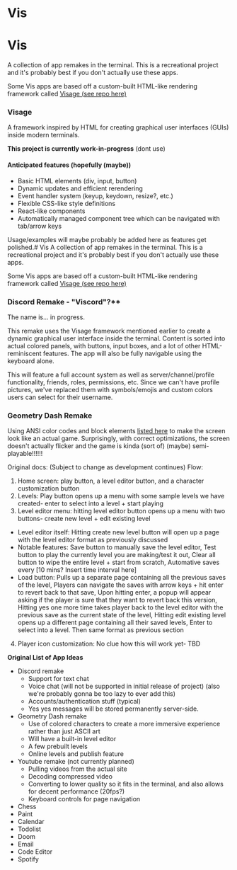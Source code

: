 # Vis
# Vis
A collection of app remakes in the terminal. This is a recreational project and it's probably best if you don't actually use these apps.

Some Vis apps are based off a custom-built HTML-like rendering framework called [Visage (see repo here)](https://github.com/crystaltine/visage)

### Visage
A framework inspired by HTML for creating graphical user interfaces (GUIs) inside modern terminals.

**This project is currently work-in-progress** (dont use)

#### Anticipated features (hopefully (maybe))
- Basic HTML elements (div, input, button)
- Dynamic updates and efficient rerendering
- Event handler system (keyup, keydown, resize?, etc.)
- Flexible CSS-like style definitions
- React-like components
- Automatically managed component tree which can be navigated with tab/arrow keys

Usage/examples will maybe probably be added here as features get polished.# Vis
A collection of app remakes in the terminal. This is a recreational project and it's probably best if you don't actually use these apps.

Some Vis apps are based off a custom-built HTML-like rendering framework called [Visage (see repo here)](https://github.com/crystaltine/visage)

### Discord Remake - "Viscord"?**
The name is... in progress.

This remake uses the Visage framework mentioned earlier to create a dynamic graphical user interface inside the terminal. Content is sorted into actual colored panels, with buttons, input boxes, and a lot of other HTML-reminiscent features. The app will also be fully navigable using the keyboard alone.

This will feature a full account system as well as server/channel/profile functionality, friends, roles, permissions, etc. Since we can't have profile pictures, we've replaced them with symbols/emojis and custom colors users can select for their username.

### Geometry Dash Remake
Using ANSI color codes and block elements [listed here](https://en.wikipedia.org/wiki/Block_Elements) to make the screen look like an actual game.
Surprisingly, with correct optimizations, the screen doesn't actually flicker and the game is kinda (sort of) (maybe) semi-playable!!!!!!

Original docs: (Subject to change as development continues)
Flow:
1.	Home screen: play button, a level editor button, and a character customization button
2.	Levels: Play button opens up a menu with some sample levels we have created- enter to select into a level + start playing
3.	Level editor menu: hitting level editor button opens up a menu with two buttons- create new level + edit existing level

- Level editor itself: Hitting create new level button will open up a page with the level editor format as previously discussed
- Notable features: Save button to manually save the level editor, Test button to play the currently level you are making/test it out, Clear all button to wipe the entire level + start from scratch, Automative saves every [10 mins? Insert time interval here]
- Load button: Pulls up a separate page containing all the previous saves of the level, Players can navigate the saves with arrow keys + hit enter to revert back to that save, Upon hitting enter, a popup will appear asking if the player is sure that they want to revert back this version, Hitting yes one more time takes player back to the level editor with the previous save as the current state of the level, Hitting edit existing level opens up a different page containing all their saved levels, Enter to select into a level. Then same format as previous section
4.	Player icon customization: No clue how this will work yet- TBD

**Original List of App Ideas**
* Discord remake
  - Support for text chat
  - Voice chat (will not be supported in initial release of project) (also we're probably gonna be too lazy to ever add this)
  - Accounts/authentication stuff (typical)
  - Yes yes messages will be stored permanently server-side.
* Geometry Dash remake
  - Use of colored characters to create a more immersive experience rather than just ASCII art
  - Will have a built-in level editor
  - A few prebuilt levels
  - Online levels and publish feature
* Youtube remake (not currently planned)
  - Pulling videos from the actual site
  - Decoding compressed video
  - Converting to lower quality so it fits in the terminal, and also allows for decent performance (20fps?)
  - Keyboard controls for page navigation
* Chess
* Paint
* Calendar
* Todolist
* Doom
* Email
* Code Editor
* Spotify 